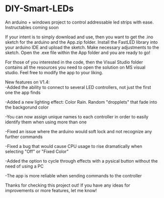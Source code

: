 # DIY-Smart-LEDs
An arduino + windows project to control addressable led strips with ease. Instructables coming soon

If your intent is to simply download and use, then you want to get the .ino sketch for the arduino and the App.zip folder. 
Install the FastLED library into your arduino IDE and upload the sketch. Make necessary adjustments to the sketch.
Open the .exe file within the App folder and you are ready to go!

For those of you interested in the code, then the Visual Studio folder contains all the resources you need to open the solution on MS visual studio. Feel free to modify the app to your liking.

New features on V1.4:                                                                                                 
-Added the ability to connect to several LED controllers, not just the first one the app finds

-Added a new lighting effect: Color Rain. Random "dropplets" that fade into the backgorund color

-You can now assign unique names to each controller in order to easily identify them when using more than one

-Fixed an issue where the arduino would soft lock and not recognize any further commands

-Fixed a bug that would cause CPU usage to rise dramatically when selecting "Off" or "Fixed Color"

-Added the option to cycle through effects with a pysical button without the need of using a PC

-The app is more reliable when sending commands to the controller


Thanks for checking this project out! If you have any ideas for improvements or more features, let me know!
